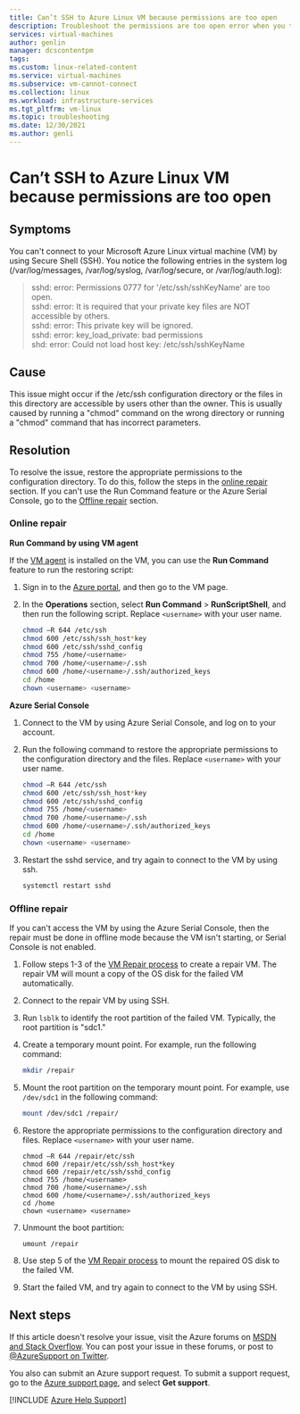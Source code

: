 ```yaml
---
title: Can’t SSH to Azure Linux VM because permissions are too open
description: Troubleshoot the permissions are too open error when you try to connect to Azure Linux VM
services: virtual-machines
author: genlin
manager: dcscontentpm
tags: 
ms.custom: linux-related-content
ms.service: virtual-machines
ms.subservice: vm-cannot-connect
ms.collection: linux
ms.workload: infrastructure-services
ms.tgt_pltfrm: vm-linux
ms.topic: troubleshooting
ms.date: 12/30/2021
ms.author: genli
---
```

# Can’t SSH to Azure Linux VM because permissions are too open

## Symptoms

You can't connect to your Microsoft Azure Linux virtual machine (VM) by using Secure Shell (SSH). You notice the following entries in the system log (/var/log/messages, /var/log/syslog, /var/log/secure, or /var/log/auth.log):

>sshd: error: Permissions 0777 for '/etc/ssh/sshKeyName' are too open.</br>
>sshd: error: It is required that your private key files are NOT accessible by others.</br>
>sshd: error: This private key will be ignored.</br>
>sshd: error: key_load_private: bad permissions</br>
>shd: error: Could not load host key: /etc/ssh/sshKeyName

## Cause

This issue might occur if the /etc/ssh configuration directory or the files in this directory are accessible by users other than the owner. This is usually caused by running a "chmod" command on the wrong directory or running a "chmod" command that has incorrect parameters.

## Resolution

To resolve the issue, restore the appropriate permissions to the configuration directory. To do this, follow the steps in the [online repair](#online-repair) section.
If you can't use the Run Command feature or the Azure Serial Console, go to the [Offline repair](#offline-repair) section.

### Online repair

**Run Command by using VM agent**

If the [VM agent](../virtual-machines-windows/windows-azure-guest-agent.md#step-1-check-whether-the-vm-is-started) is installed on the VM, you can use the **Run Command** feature to run the restoring script:

1. Sign in to the [Azure portal](https://portal.azure.com), and then go to the VM page.
1. In the **Operations** section, select **Run Command** > **RunScriptShell**, and then run the following script. Replace `<username>` with your user name.

    ``` bash
    chmod –R 644 /etc/ssh
    chmod 600 /etc/ssh/ssh_host*key
    chmod 600 /etc/ssh/sshd_config
    chmod 755 /home/<username>
    chmod 700 /home/<username>/.ssh
    chmod 600 /home/<username>/.ssh/authorized_keys
    cd /home
    chown <username> <username>
    ```

**Azure Serial Console**

1. Connect to the VM by using Azure Serial Console, and log on to your account.
1. Run the following command to restore the appropriate permissions to the configuration directory and the files. Replace `<username>` with your user name.

    ``` bash
    chmod –R 644 /etc/ssh
    chmod 600 /etc/ssh/ssh_host*key
    chmod 600 /etc/ssh/sshd_config
    chmod 755 /home/<username>
    chmod 700 /home/<username>/.ssh
    chmod 600 /home/<username>/.ssh/authorized_keys
    cd /home
    chown <username> <username>
    ```

1. Restart the sshd service, and try again to connect to the VM by using ssh.

    ```bash
    systemctl restart sshd
    ```

### Offline repair

If you can't access the VM by using the Azure Serial Console, then the repair must be done in offline mode because the VM isn't starting, or Serial Console is not enabled.

1. Follow steps 1-3 of the [VM Repair process](repair-linux-vm-using-azure-virtual-machine-repair-commands.md) to create a repair VM. The repair VM will mount a copy of the OS disk for the failed VM automatically.
1. Connect to the repair VM by using SSH.
1. Run `lsblk` to identify the root partition of the failed VM. Typically, the root partition is "sdc1."
1. Create a temporary mount point. For example, run the following command:

    ```bash
    mkdir /repair
    ```

1. Mount the root partition on the temporary mount point. For example, use `/dev/sdc1` in the following command:

    ```bash
    mount /dev/sdc1 /repair/
    ```

1. Restore the appropriate permissions to the configuration directory and files. Replace `<username>` with your user name.

    ```
    chmod –R 644 /repair/etc/ssh
    chmod 600 /repair/etc/ssh/ssh_host*key
    chmod 600 /repair/etc/ssh/sshd_config
    chmod 755 /home/<username>
    chmod 700 /home/<username>/.ssh
    chmod 600 /home/<username>/.ssh/authorized_keys
    cd /home
    chown <username> <username>
    ```

1. Unmount the boot partition:

    ```
    umount /repair
    ```

1. Use step 5 of the [VM Repair process](repair-linux-vm-using-azure-virtual-machine-repair-commands.md) to mount the repaired OS disk to the failed VM.
1. Start the failed VM, and try again to connect to the VM by using SSH.

## Next steps

If this article doesn't resolve your issue, visit the Azure forums on [MSDN and Stack Overflow](https://azure.microsoft.com/support/forums/). You can post your issue in these forums, or post to [@AzureSupport on Twitter](https://twitter.com/AzureSupport).

You also can submit an Azure support request. To submit a support request, go to the [Azure support page](https://azure.microsoft.com/support/options/), and select **Get support**.

[!INCLUDE [Azure Help Support](../../includes/azure-help-support.md)]
